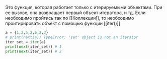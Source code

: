 Это функция, которая работает только с итерируемыми объектами. При ее вызове, она возвращает первый объект итератора, и тд.
Если необходимо пройтись так по [[Коллекции]], то необходимо проитирировать объект с помощью функции [[iter()]]
```python
a = {1,2,5,2,6,2,3}
# print(next(a)) TypeError: 'set' object is not an iterator
iter_set = iter(a)
print(next(iter_set)) # 1
print(next(iter_set)) # 2
```
